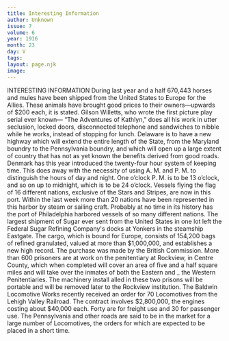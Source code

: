 ```yaml
---
title: Interesting Information
author: Unknown
issue: 7
volume: 6
year: 1916
month: 23
day: V
tags:
layout: page.njk
image:
---
```

INTERESTING INFORMATION       During last year and a half 670,443 horses and mules have been shipped from the United States to Europe for the Allies.    These animals have brought good prices to their owners—upwards of $200 each, it is stated.       Gilson Willetts, who wrote the first picture play serial ever known— “The Adventures of Kathlyn,” does all his work in utter seclusion, locked doors, disconnected telephone and sandwiches to nibble while he works, instead of stopping for lunch.       Delaware is to have a new highway which will extend the entire length of the State, from the Maryland boundry to the Pennsylvania boundry, and which will open up a large extent of country that has not as yet known the benefits derived from good roads.       Denmark has this year introduced the twenty-four hour system of keeping time. This does away with the necessity of using A. M. and P. M. to distinguish the hours of day and night. One o’clock P. M. is to be 13 o’clock, and so on up to midnight, which is to be 24 o’clock.      Vessels flying the flag of 16 different nations, exclusive of the Stars and Stripes, are now in this port. Within the last week more than 20 nations have been represented in this harbor by steam or sailing craft. Probably at no time in its history has the port of Philadelphia harbored vessels of so many different nations.       The largest shipment of Sugar ever sent from the United States in one lot left the Federal Sugar Refining Company's docks at Yonkers in the steamship Eastgate. The cargo, which is bound for Europe, consists of 154,200 bags of refined granulated, valued at more than $1,000,000, and establishes a new high record. The purchase was made by the British Commission.       More than 600 prisoners are at work on the penitentiary at Rockview, in Centre County, which when completed will cover an area of five and a half square miles and will take over the inmates of both the Eastern and _ the Western Penitentiaries. The machinery install alled in these two prisons will be portable and will be removed later to the Rockview institution.       The Baldwin Locomotive Works recently received an order for 70 Locomotives from the Lehigh Valley Railroad. The contract involves $2,800,000, the engines costing about $40,000 each. Forty are for freight use and 30 for passenger use.       The Pennsylvania and other roads are said to be in the market for a large number of Locomotives, the orders for which are expected to be placed in a short time.    
